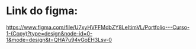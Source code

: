 # Link do figma:

https://www.figma.com/file/U7xyHVFFMdbZY8LeItimVL/Portfolio---Curso-1-(Copy)?type=design&node-id=0-1&mode=design&t=QHA7u94vGoEH3Lsv-0
